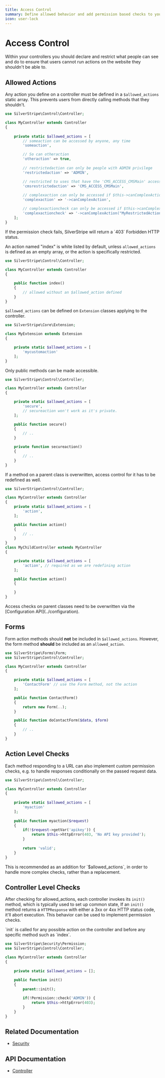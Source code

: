 ```yaml
---
title: Access Control
summary: Define allowed behavior and add permission based checks to your Controllers.
icon: user-lock
---
```


# Access Control

Within your controllers you should declare and restrict what people can see and do to ensure that users cannot run 
actions on the website they shouldn't be able to. 

## Allowed Actions

Any action you define on a controller must be defined in a `$allowed_actions` static array. This prevents users from
directly calling methods that they shouldn't.

```php
use SilverStripe\Control\Controller;

class MyController extends Controller 
{
    
    private static $allowed_actions = [
        // someaction can be accessed by anyone, any time
        'someaction', 

        // So can otheraction
        'otheraction' => true, 
        
        // restrictedaction can only be people with ADMIN privilege
        'restrictedaction' => 'ADMIN', 

        // restricted to uses that have the 'CMS_ACCESS_CMSMain' access
        'cmsrestrictedaction' => 'CMS_ACCESS_CMSMain',
        
        // complexaction can only be accessed if $this->canComplexAction() returns true.
        'complexaction' => '->canComplexAction',

        // complexactioncheck can only be accessed if $this->canComplexAction("MyRestrictedAction", false, 42) is true.
        'complexactioncheck' => '->canComplexAction("MyRestrictedAction", false, 42)',
    ];
}
```

<div class="info">
If the permission check fails, SilverStripe will return a `403` Forbidden HTTP status.
</div>

An action named "index" is white listed by default, unless `allowed_actions` is defined as an empty array, or the action 
is specifically restricted.

```php
use SilverStripe\Control\Controller;
 
class MyController extends Controller 
{

    public function index() 
    {
        // allowed without an $allowed_action defined
    }
}
```

`$allowed_actions` can be defined on `Extension` classes applying to the controller.

```php
use SilverStripe\Core\Extension;

class MyExtension extends Extension 
{

    private static $allowed_actions = [
        'mycustomaction'
    ];
}
```

Only public methods can be made accessible.

```php
use SilverStripe\Control\Controller;

class MyController extends Controller 
{

    private static $allowed_actions = [
        'secure',
        // secureaction won't work as it's private.
    ];

    public function secure() 
    {
        // ..
    }

    private function secureaction() 
    {
        // ..
    }
}

```

If a method on a parent class is overwritten, access control for it has to be redefined as well.

```php
use SilverStripe\Control\Controller;

class MyController extends Controller 
{
    private static $allowed_actions = [
        'action',
    ];

    public function action() 
    {
        // ..
    }
}
class MyChildController extends MyController 
{

    private static $allowed_actions = [
        'action', // required as we are redefining action
    ];

    public function action() 
    {

    }
}

```

<div class="notice" markdown="1">
Access checks on parent classes need to be overwritten via the [Configuration API](../configuration).
</div>

## Forms

Form action methods should **not** be included in `$allowed_actions`. However, the form method **should** be included 
as an `allowed_action`.

```php
use SilverStripe\Forms\Form;
use SilverStripe\Control\Controller;

class MyController extends Controller 
{

    private static $allowed_actions = [
        'ContactForm' // use the Form method, not the action
    ];

    public function ContactForm() 
    {
        return new Form(..);
    }

    public function doContactForm($data, $form) 
    {
        // ..
    }
}

```

## Action Level Checks

Each method responding to a URL can also implement custom permission checks, e.g. to handle responses conditionally on 
the passed request data.

```php
use SilverStripe\Control\Controller;

class MyController extends Controller 
{
    
    private static $allowed_actions = [
        'myaction'
    ];
    
    public function myaction($request) 
    {
        if(!$request->getVar('apikey')) {
            return $this->httpError(403, 'No API key provided');
        } 
            
        return 'valid';
    }
}

```

<div class="notice" markdown="1">
This is recommended as an addition for `$allowed_actions`, in order to handle more complex checks, rather than a 
replacement.
</div>

## Controller Level Checks

After checking for allowed_actions, each controller invokes its `init()` method, which is typically used to set up 
common state, If an `init()` method returns a `HTTPResponse` with either a 3xx or 4xx HTTP status code, it'll abort 
execution. This behavior can be used to implement permission checks.

<div class="info" markdown="1">
`init` is called for any possible action on the controller and before any specific method such as `index`.
</div>

```php
use SilverStripe\Security\Permission;
use SilverStripe\Control\Controller;

class MyController extends Controller 
{
    
    private static $allowed_actions = [];
    
    public function init() 
    {
        parent::init();

        if(!Permission::check('ADMIN')) {
            return $this->httpError(403);
        }
    }
}
```

## Related Documentation

* [Security](../security)

## API Documentation

* [Controller](api:SilverStripe\Control\Controller)
